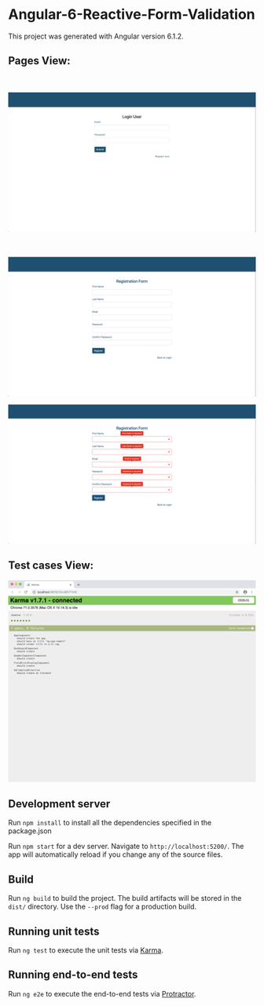 # Angular-6-Reactive-Form-Validation

This project was generated with Angular version 6.1.2.

## Pages View:

<br/><br/>
![Alt text](src/assets/images/login.png?raw=true,"View")

<br/><br/>
![Alt text](src/assets/images/registration.png?raw=true,"View")

![Alt text](src/assets/images/registration-error.png?raw=true,"View")

## Test cases View:

![Alt text](src/assets/images/test-case.png?raw=true,"View")

## Development server

Run `npm install` to install all the dependencies specified in the package.json

Run `npm start` for a dev server. Navigate to `http://localhost:5200/`. The app will automatically reload if you change any of the source files.

## Build

Run `ng build` to build the project. The build artifacts will be stored in the `dist/` directory. Use the `--prod` flag for a production build.

## Running unit tests

Run `ng test` to execute the unit tests via [Karma](https://karma-runner.github.io).

## Running end-to-end tests

Run `ng e2e` to execute the end-to-end tests via [Protractor](http://www.protractortest.org/).
